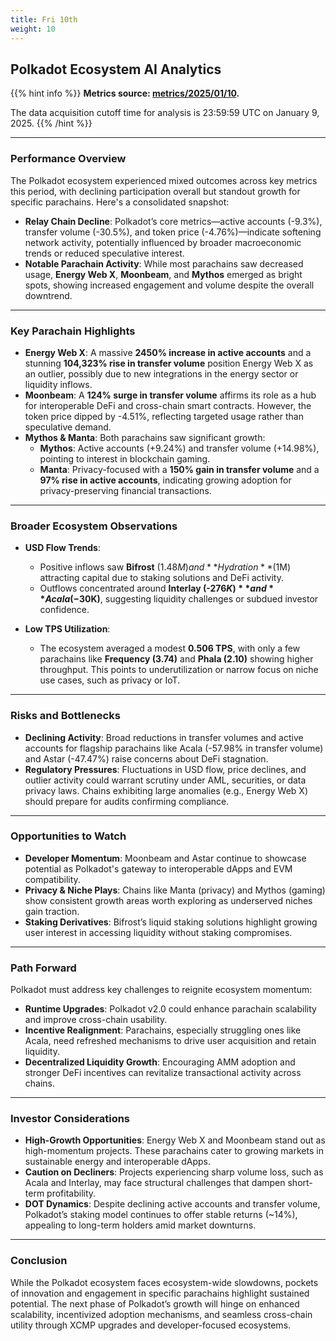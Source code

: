 ```yaml
---
title: Fri 10th
weight: 10
---
```


## **Polkadot Ecosystem AI Analytics**
{{% hint info %}}
**Metrics source: [metrics/2025/01/10](../../../../metrics/2025/01/10).**

The data acquisition cutoff time for analysis is 23:59:59 UTC on January 9, 2025.
{{% /hint %}}


---

### Performance Overview
The Polkadot ecosystem experienced mixed outcomes across key metrics this period, with declining participation overall but standout growth for specific parachains. Here's a consolidated snapshot:

- **Relay Chain Decline**: Polkadot’s core metrics—active accounts (-9.3%), transfer volume (-30.5%), and token price (-4.76%)—indicate softening network activity, potentially influenced by broader macroeconomic trends or reduced speculative interest.
- **Notable Parachain Activity**: While most parachains saw decreased usage, **Energy Web X**, **Moonbeam**, and **Mythos** emerged as bright spots, showing increased engagement and volume despite the overall downtrend.

---

### Key Parachain Highlights
- **Energy Web X**: A massive **2450% increase in active accounts** and a stunning **104,323% rise in transfer volume** position Energy Web X as an outlier, possibly due to new integrations in the energy sector or liquidity inflows.
- **Moonbeam**: A **124% surge in transfer volume** affirms its role as a hub for interoperable DeFi and cross-chain smart contracts. However, the token price dipped by -4.51%, reflecting targeted usage rather than speculative demand.
- **Mythos & Manta**: Both parachains saw significant growth:
  - **Mythos**: Active accounts (+9.24%) and transfer volume (+14.98%), pointing to interest in blockchain gaming.
  - **Manta**: Privacy-focused with a **150% gain in transfer volume** and a **97% rise in active accounts**, indicating growing adoption for privacy-preserving financial transactions.

---

### Broader Ecosystem Observations
- **USD Flow Trends**:
   - Positive inflows saw **Bifrost** ($1.48M) and **Hydration** ($1M) attracting capital due to staking solutions and DeFi activity.
   - Outflows concentrated around **Interlay (-$276K)** and **Acala (-$30K)**, suggesting liquidity challenges or subdued investor confidence.

- **Low TPS Utilization**:
   - The ecosystem averaged a modest **0.506 TPS**, with only a few parachains like **Frequency (3.74)** and **Phala (2.10)** showing higher throughput. This points to underutilization or narrow focus on niche use cases, such as privacy or IoT.

---

### Risks and Bottlenecks
- **Declining Activity**: Broad reductions in transfer volumes and active accounts for flagship parachains like Acala (-57.98% in transfer volume) and Astar (-47.47%) raise concerns about DeFi stagnation.
- **Regulatory Pressures**: Fluctuations in USD flow, price declines, and outlier activity could warrant scrutiny under AML, securities, or data privacy laws. Chains exhibiting large anomalies (e.g., Energy Web X) should prepare for audits confirming compliance.

---

### Opportunities to Watch
- **Developer Momentum**: Moonbeam and Astar continue to showcase potential as Polkadot's gateway to interoperable dApps and EVM compatibility.
- **Privacy & Niche Plays**: Chains like Manta (privacy) and Mythos (gaming) show consistent growth areas worth exploring as underserved niches gain traction.
- **Staking Derivatives**: Bifrost’s liquid staking solutions highlight growing user interest in accessing liquidity without staking compromises.

---

### Path Forward
Polkadot must address key challenges to reignite ecosystem momentum:
- **Runtime Upgrades**: Polkadot v2.0 could enhance parachain scalability and improve cross-chain usability.
- **Incentive Realignment**: Parachains, especially struggling ones like Acala, need refreshed mechanisms to drive user acquisition and retain liquidity.
- **Decentralized Liquidity Growth**: Encouraging AMM adoption and stronger DeFi incentives can revitalize transactional activity across chains.

---

### Investor Considerations
- **High-Growth Opportunities**: Energy Web X and Moonbeam stand out as high-momentum projects. These parachains cater to growing markets in sustainable energy and interoperable dApps.
- **Caution on Decliners**: Projects experiencing sharp volume loss, such as Acala and Interlay, may face structural challenges that dampen short-term profitability.
- **DOT Dynamics**: Despite declining active accounts and transfer volume, Polkadot’s staking model continues to offer stable returns (~14%), appealing to long-term holders amid market downturns.

---

### Conclusion
While the Polkadot ecosystem faces ecosystem-wide slowdowns, pockets of innovation and engagement in specific parachains highlight sustained potential. The next phase of Polkadot’s growth will hinge on enhanced scalability, incentivized adoption mechanisms, and seamless cross-chain utility through XCMP upgrades and developer-focused ecosystems.

